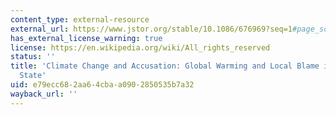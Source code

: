 ```yaml
---
content_type: external-resource
external_url: https://www.jstor.org/stable/10.1086/676969?seq=1#page_scan_tab_contents
has_external_license_warning: true
license: https://en.wikipedia.org/wiki/All_rights_reserved
status: ''
title: 'Climate Change and Accusation: Global Warming and Local Blame in a Small Island
  State'
uid: e79ecc68-2aa6-4cba-a090-2850535b7a32
wayback_url: ''
---
```

